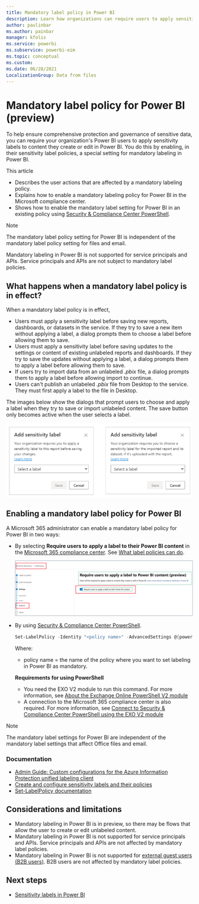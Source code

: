 ```yaml
---
title: Mandatory label policy in Power BI
description: Learn how organizations can require users to apply sensitivity labels with a mandatory label policy in Power BI
author: paulinbar
ms.author: painbar
manager: kfolis
ms.service: powerbi
ms.subservice: powerbi-eim
ms.topic: conceptual
ms.custom:
ms.date: 06/28/2021
LocalizationGroup: Data from files
---
```

# Mandatory label policy for Power BI (preview)

To help ensure comprehensive protection and governance of sensitive data, you can require your organization's Power BI users to apply sensitivity labels to content they create or edit in Power BI. You do this by enabling, in their sensitivity label policies, a special setting for mandatory labeling in Power BI.

This article
* Describes the user actions that are affected by a mandatory labeling policy.
* Explains how to enable a mandatory labeling policy for Power BI in the Microsoft compliance center.
* Shows how to enable the mandatory label setting for Power BI in an existing policy using [Security & Compliance Center PowerShell](/powershell/module/exchange/set-labelpolicy).

>[!NOTE]
> The mandatory label policy setting for Power BI is independent of the mandatory label policy setting for files and email.
>
> Mandatory labeling in Power BI is not supported for service principals and APIs. Service principals and APIs are not subject to mandatory label policies.

## What happens when a mandatory label policy is in effect?

When a mandatory label policy is in effect, 
* Users must apply a sensitivity label before saving new reports, dashboards, or datasets in the service. If they try to save a new item without applying a label, a dialog prompts them to choose a label before allowing them to save.
* Users must apply a sensitivity label before saving updates to the settings or content of existing unlabeled reports and dashboards. If they try to save the updates without applying a label, a dialog prompts them to apply a label before allowing them to save.
* If users try to import data from an unlabeled *.pbix* file, a dialog prompts them to apply a label before allowing import to continue.
* Users can't publish an unlabeled *.pbix* file from Desktop to the service. They must first apply a label to the file in Desktop.

The images below show the dialogs that prompt users to choose and apply a label when they try to save or import unlabeled content. The save button only becomes active when the user selects a label.

![Screenshot of mandatory label dialog.](media/service-security-sensitivity-label-mandatory-label-policy/mandatory-labels-dialog.png)

## Enabling a mandatory label policy for Power BI

A Microsoft 365 administrator can enable a mandatory label policy for Power BI in two ways:

* By selecting **Require users to apply a label to their Power BI content** in the [Microsoft 365 compliance center](https://compliance.microsoft.com/informationprotection). See [What label policies can do](/microsoft-365/compliance/sensitivity-labels#what-label-policies-can-do).

    ![Screenshot of mandatory label setting in the Microsoft compliance center.](media/service-security-sensitivity-label-mandatory-label-policy/mandatory-labels-config-in-compliance-center.png)

* By using [Security & Compliance Center PowerShell](/powershell/module/exchange/set-labelpolicy).

    ```powershell
    Set-LabelPolicy -Identity "<policy name>" -AdvancedSettings @{powerbimandatory="true"}
    ```
    Where:

    * policy name = the name of the policy where you want to set labeling in Power BI as mandatory.

   **Requirements for using PowerShell**
 
    * You need the EXO V2 module to run this command. For more information, see [About the Exchange Online PowerShell V2 module](/powershell/exchange/exchange-online-powershell-v2#install-and-maintain-the-exo-v2-module)
    * A connection to the Microsoft 365 compliance center is also required. For more information, see [Connect to Security & Compliance Center PowerShell using the EXO V2 module](/powershell/exchange/connect-to-scc-powershell)

>[!NOTE]
> The mandatory label settings for Power BI are independent of the mandatory label settings that affect Office files and email.

### Documentation

* [Admin Guide: Custom configurations for the Azure Information Protection unified labeling client](/azure/information-protection/rms-client/clientv2-admin-guide-customizations#available-advanced-settings-for-labels)
* [Create and configure sensitivity labels and their policies](/microsoft-365/compliance/create-sensitivity-labels#use-powershell-for-sensitivity-labels-and-their-policies)
* [Set-LabelPolicy documentation](/powershell/module/exchange/set-labelpolicy)

## Considerations and limitations
* Mandatory labeling in Power BI is in preview, so there may be flows that allow the user to create or edit unlabeled content.
* Mandatory labeling in Power BI is not supported for service principals and APIs. Service principals and APIs are not affected by mandatory label policies.
* Mandatory labeling in Power BI is not supported for [external guest users (B2B users)](service-admin-azure-ad-b2b.md). B2B users are not affected by mandatory label policies.

## Next steps

* [Sensitivity labels in Power BI](service-security-sensitivity-label-overview.md)